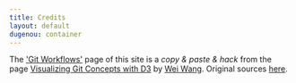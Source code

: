 ```yaml
---
title: Credits
layout: default
dugenou: container
---
```


The ['Git Workflows'](index.html) page of this site is a _copy & paste & hack_ from the page [Visualizing Git Concepts with D3](http://onlywei.github.io/explain-git-with-d3/) by [Wei Wang](https://twitter.com/onlywei). Original sources [here](https://github.com/onlywei/explain-git-with-d3).

